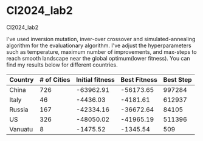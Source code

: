 # CI2024_lab2
CI2024_lab2

I've used inversion mutation, inver-over crossover and simulated-annealing algorithm for the evaluationary algorithm. I've adjust the hyperparameters such as temperature, maximum number of improvements, and max-steps to reach smooth landscape near the global optimum(lower fitness). You can find my results below for different countries.


|Country|# of Cities|Initial fitness|Best Fitness|Best Step|
|-------|-----------|---------------|------------|---------|
|China  |   726     | -63962.91     |  -56173.65 | 997284  |
|Italy  |   46      |  -4436.03     |   -4181.61 | 612937  |
|Russia |   167     | -42334.16     |  -36672.64 |  84105  | 
|US     |   326     | -48050.02     |  -41965.19 | 511396  | 
|Vanuatu|   8       |  -1475.52     |  -1345.54  |    509  | 
